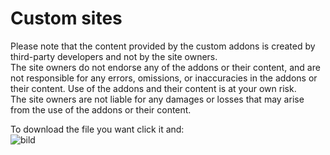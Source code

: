 # Custom sites
Please note that the content provided by the  custom addons is created by third-party developers and not by the site owners.   
The site owners do not endorse any of the addons or their content, and are not responsible for any errors, omissions, 
or inaccuracies in the addons or their content. 
Use of the addons and their content is at your own risk.   
The site owners are not liable for any damages or losses that may arise from the use of the addons or their content.  

To download the file you want click  it and:   
![bild](https://user-images.githubusercontent.com/46063764/235278198-95f9d642-70aa-4e6d-bc0d-4ee0aa0e06ad.png)


